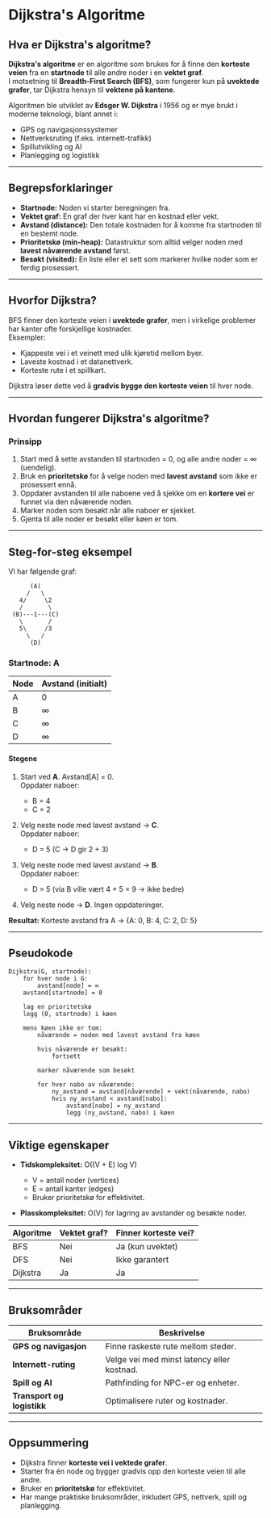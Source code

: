 
# Dijkstra's Algoritme

## Hva er Dijkstra's algoritme?

**Dijkstra's algoritme** er en algoritme som brukes for å finne den **korteste veien** fra en **startnode** til alle andre noder i en **vektet graf**.  
I motsetning til **Breadth-First Search (BFS)**, som fungerer kun på **uvektede grafer**, tar Dijkstra hensyn til **vektene på kantene**.

Algoritmen ble utviklet av **Edsger W. Dijkstra** i 1956 og er mye brukt i moderne teknologi, blant annet i:

- GPS og navigasjonssystemer
- Nettverksruting (f.eks. internett-trafikk)
- Spillutvikling og AI
- Planlegging og logistikk

---

## Begrepsforklaringer

- **Startnode:** Noden vi starter beregningen fra.
- **Vektet graf:** En graf der hver kant har en kostnad eller vekt.
- **Avstand (distance):** Den totale kostnaden for å komme fra startnoden til en bestemt node.
- **Prioritetskø (min-heap):** Datastruktur som alltid velger noden med **lavest nåværende avstand** først.
- **Besøkt (visited):** En liste eller et sett som markerer hvilke noder som er ferdig prosessert.

---

## Hvorfor Dijkstra?

BFS finner den korteste veien i **uvektede grafer**, men i virkelige problemer har kanter ofte forskjellige kostnader.  
Eksempler:
- Kjappeste vei i et veinett med ulik kjøretid mellom byer.
- Laveste kostnad i et datanettverk.
- Korteste rute i et spillkart.

Dijkstra løser dette ved å **gradvis bygge den korteste veien** til hver node.

---
<div style="page-break-after:always;"></div>

## Hvordan fungerer Dijkstra's algoritme?

### Prinsipp

1. Start med å sette avstanden til startnoden = 0, og alle andre noder = ∞ (uendelig).
2. Bruk en **prioritetskø** for å velge noden med **lavest avstand** som ikke er prosessert ennå.
3. Oppdater avstanden til alle naboene ved å sjekke om en **kortere vei** er funnet via den nåværende noden.
4. Marker noden som besøkt når alle naboer er sjekket.
5. Gjenta til alle noder er besøkt eller køen er tom.

---

## Steg-for-steg eksempel

Vi har følgende graf:

```
      (A)
     /   \
   4/     \2
   /       \
 (B)---1---(C)
   \       /
   5\     /3
     \   /
      (D)
```

### Startnode: A

| Node | Avstand (initialt) |
|------|---------------------|
| A    | 0                   |
| B    | ∞                   |
| C    | ∞                   |
| D    | ∞                   |

#### Stegene

1. Start ved **A**. Avstand[A] = 0.  
   Oppdater naboer:  
   - B = 4  
   - C = 2

2. Velg neste node med lavest avstand → **C**.  
   Oppdater naboer:  
   - D = 5 (C → D gir 2 + 3)

3. Velg neste node med lavest avstand → **B**.  
   Oppdater naboer:  
   - D = 5 (via B ville vært 4 + 5 = 9 → ikke bedre)

4. Velg neste node → **D**. Ingen oppdateringer.

**Resultat:** Korteste avstand fra A → {A: 0, B: 4, C: 2, D: 5}

---

## Pseudokode

```
Dijkstra(G, startnode):
    for hver node i G:
        avstand[node] = ∞
    avstand[startnode] = 0

    lag en prioritetskø
    legg (0, startnode) i køen

    mens køen ikke er tom:
        nåværende = noden med lavest avstand fra køen

        hvis nåværende er besøkt:
            fortsett

        marker nåværende som besøkt

        for hver nabo av nåværende:
            ny_avstand = avstand[nåværende] + vekt(nåværende, nabo)
            hvis ny_avstand < avstand[nabo]:
                avstand[nabo] = ny_avstand
                legg (ny_avstand, nabo) i køen
```

---
<div style="page-break-after:always;"></div>

## Viktige egenskaper

- **Tidskompleksitet:** O((V + E) log V)  
  - V = antall noder (vertices)
  - E = antall kanter (edges)
  - Bruker prioritetskø for effektivitet.

- **Plasskompleksitet:** O(V) for lagring av avstander og besøkte noder.

| Algoritme  | Vektet graf? | Finner korteste vei? |
|------------|--------------|----------------------|
| BFS        | Nei          | Ja (kun uvektet)    |
| DFS        | Nei          | Ikke garantert      |
| Dijkstra   | Ja           | Ja                  |

---

## Bruksområder

| Bruksområde       | Beskrivelse |
|-------------------|-------------|
| **GPS og navigasjon** | Finne raskeste rute mellom steder. |
| **Internett-ruting** | Velge vei med minst latency eller kostnad. |
| **Spill og AI** | Pathfinding for NPC-er og enheter. |
| **Transport og logistikk** | Optimalisere ruter og kostnader. |

---

## Oppsummering

- Dijkstra finner **korteste vei i vektede grafer**.
- Starter fra én node og bygger gradvis opp den korteste veien til alle andre.
- Bruker en **prioritetskø** for effektivitet.
- Har mange praktiske bruksområder, inkludert GPS, nettverk, spill og planlegging.
